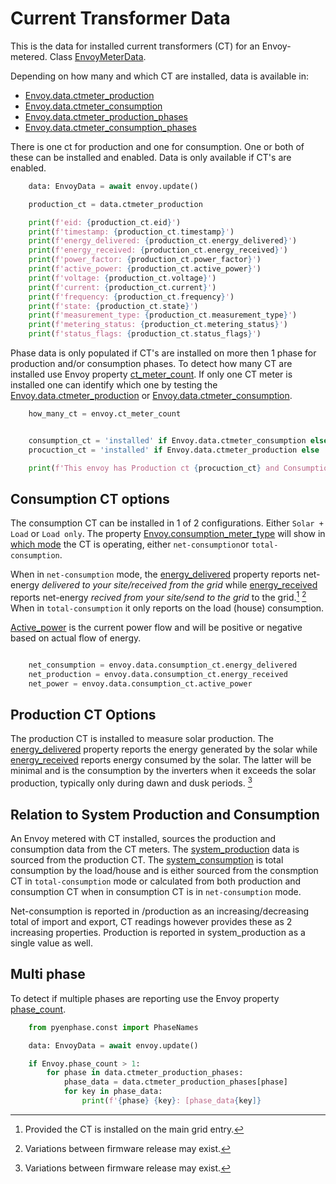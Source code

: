 # Current Transformer Data

This is the data for installed current transformers (CT) for an Envoy-metered. Class [EnvoyMeterData](#pyenphase.models.meters.EnvoyMeterData).

Depending on how many and which CT are installed, data is available in:

- [Envoy.data.ctmeter_production](#pyenphase.EnvoyData.ctmeter_production)
- [Envoy.data.ctmeter_consumption](pyenphase.EnvoyData.ctmeter_consumption)
- [Envoy.data.ctmeter_production_phases](pyenphase.EnvoyData.ctmeter_production_phases)
- [Envoy.data.ctmeter_consumption_phases](pyenphase.EnvoyData.ctmeter_consumption_phases)

There is one ct for production and one for consumption. One or both of these can be installed and enabled. Data is only available if CT's are enabled.

```python
    data: EnvoyData = await envoy.update()

    production_ct = data.ctmeter_production

    print(f'eid: {production_ct.eid}')
    print(f'timestamp: {production_ct.timestamp}')
    print(f'energy_delivered: {production_ct.energy_delivered}')
    print(f'energy_received: {production_ct.energy_received}')
    print(f'power_factor: {production_ct.power_factor}')
    print(f'active_power: {production_ct.active_power}')
    print(f'voltage: {production_ct.voltage}')
    print(f'current: {production_ct.current}')
    print(f'frequency: {production_ct.frequency}')
    print(f'state: {production_ct.state}')
    print(f'measurement_type: {production_ct.measurement_type}')
    print(f'metering_status: {production_ct.metering_status}')
    print(f'status_flags: {production_ct.status_flags}')

```

Phase data is only populated if CT's are installed on more then 1 phase for production and/or consumption phases. To detect how many CT are installed use Envoy property [ct_meter_count](#pyenphase.Envoy.ct_meter_count). If only one CT meter is installed one can identify which one by testing the [Envoy.data.ctmeter_production](#pyenphase.EnvoyData.ctmeter_production) or [Envoy.data.ctmeter_consumption](pyenphase.EnvoyData.ctmeter_consumption).

```python
    how_many_ct = envoy.ct_meter_count


    consumption_ct = 'installed' if Envoy.data.ctmeter_consumption else 'not installed'
    procuction_ct = 'installed' if Envoy.data.ctmeter_production else 'not installed'

    print(f'This envoy has Production ct {procuction_ct} and Consumption CT {consumption_ct}')

```

## Consumption CT options

The consumption CT can be installed in 1 of 2 configurations. Either `Solar + Load` or `Load only`. The property [Envoy.consumption_meter_type](#pyenphase.Envoy.consumption_meter_type) will show in [which mode](#pyenphase.models.meters.CtType) the CT is operating, either `net-consumption`or `total-consumption`.

When in `net-consumption` mode, the [energy_delivered](#pyenphase.models.meters.EnvoyMeterData.energy_delivered) property reports net-energy _delivered to your site/received from the grid_ while [energy_received](#pyenphase.models.meters.EnvoyMeterData.energy_received) reports net-energy _recived from your site/send to the grid_ to the grid.[^1] [^2] When in `total-consumption` it only reports on the load (house) consumption.

[Active_power](#pyenphase.models.meters.EnvoyMeterData.active_power) is the current power flow and will be positive or negative based on actual flow of energy.

[^1]: Provided the CT is installed on the main grid entry.
[^2]: Variations between firmware release may exist.

```python

    net_consumption = envoy.data.consumption_ct.energy_delivered
    net_production = envoy.data.consumption_ct.energy_received
    net_power = envoy.data.consumption_ct.active_power

```

## Production CT Options

The production CT is installed to measure solar production. The [energy_delivered](#pyenphase.models.meters.EnvoyMeterData.energy_delivered) property reports the energy generated by the solar while [energy_received](#pyenphase.models.meters.EnvoyMeterData.energy_received) reports energy consumed by the solar. The latter will be minimal and is the consumption by the inverters when it exceeds the solar production, typically only during dawn and dusk periods. [^2]

## Relation to System Production and Consumption

An Envoy metered with CT installed, sources the production and consumption data from the CT meters. The [system_production](data_production.md#system_production-data) data is sourced from the production CT. The [system_consumption](data_consumption.md#system_consumption-data) is total consumption by the load/house and is either sourced from the consmption CT in `total-consumption` mode or calculated from both production and consumption CT when in consumption CT is in `net-consumption` mode.

Net-consumption is reported in /production as an increasing/decreasing total of import and export, CT readings however provides these as 2 increasing properties. Production is reported in system_production as a single value as well.

## Multi phase

To detect if multiple phases are reporting use the Envoy property [phase_count](#pyenphase.Envoy.phase_count).

```python
    from pyenphase.const import PhaseNames

    data: EnvoyData = await envoy.update()

    if Envoy.phase_count > 1:
        for phase in data.ctmeter_production_phases:
            phase_data = data.ctmeter_production_phases[phase]
            for key in phase_data:
                print(f'{phase} {key}: [phase_data{key]}
```
